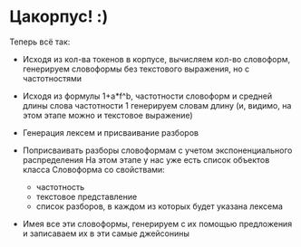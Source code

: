 
# Цакорпус! :)

Теперь всё так:

- Исходя из кол-ва токенов в корпусе, вычисляем кол-во словоформ, генерируем словоформы
без текстового выражения, но с частотностями
- Исходя из формулы 1+a*f^b, частотности словоформ и средней длины слова частотности 1 
генерируем словам длину (и, видимо, на этом этапе можно и текстовое выражение)
- Генерация лексем и присваивание разборов
- Поприсваивать разборы словоформам с учетом экспоненциального распределения
На этом этапе у нас уже есть список объектов класса Словоформа со свойствами:

  + частотность
  + текстовое представление
  + список разборов, в каждом из которых будет указана лексема

- Имея все эти словоформы, генерируем с их помощью предложения и записаваем их 
в эти самые джейсонины

